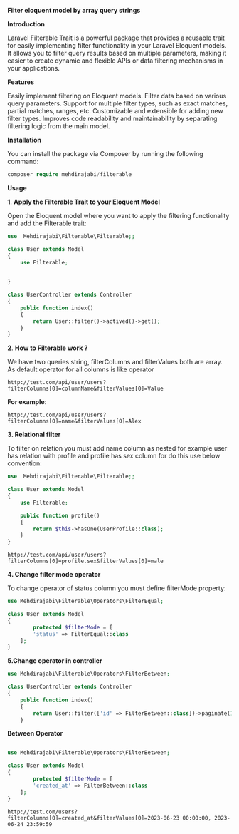 **Filter eloquent model by array query strings**

**Introduction**

Laravel Filterable Trait is a powerful package that provides a reusable trait for easily implementing filter functionality in your Laravel Eloquent models. It allows you to filter query results based on multiple parameters, making it easier to create dynamic and flexible APIs or data filtering mechanisms in your applications.

**Features**

Easily implement filtering on Eloquent models.
Filter data based on various query parameters.
Support for multiple filter types, such as exact matches, partial matches, ranges, etc.
Customizable and extensible for adding new filter types.
Improves code readability and maintainability by separating filtering logic from the main model.

**Installation**

You can install the package via Composer by running the following command:

```php
composer require mehdirajabi/filterable
```

**Usage**

**1**. **Apply the Filterable Trait to your Eloquent Model**


   Open the Eloquent model where you want to apply the filtering functionality and add the Filterable trait:

```php
use  Mehdirajabi\Filterable\Filterable;;

class User extends Model
{
    use Filterable;

    
}
```

```php
class UserController extends Controller
{
    public function index()
    {
        return User::filter()->actived()->get();
    }
}
```

**2**. **How to Filterable work ?**

We have two queries string, filterColumns and filterValues both are array.
As default operator for all columns is like operator

`http://test.com/api/user/users?filterColumns[0]=columnName&filterValues[0]=Value`

**For example**:

`http://test.com/api/user/users?filterColumns[0]=name&filterValues[0]=Alex`

**3. Relational filter**

To filter on relation you must add name column as nested for example user has relation with profile and profile has sex column for do this use below convention:

```php
use  Mehdirajabi\Filterable\Filterable;;

class User extends Model
{
    use Filterable;

    public function profile()
    {
        return $this->hasOne(UserProfile::class);
    }
}
```

`http://test.com/api/user/users?filterColumns[0]=profile.sex&filterValues[0]=male`

**4. Change filter mode operator**

To change operator of status column you must define filterMode property: 
```php
use Mehdirajabi\Filterable\Operators\FilterEqual;

class User extends Model
{
        protected $filterMode = [
        'status' => FilterEqual::class
    ];
}
```


**5.Change operator in controller**

```php
use Mehdirajabi\Filterable\Operators\FilterBetween;

class UserController extends Controller
{
    public function index()
    {
        return User::filter(['id' => FilterBetween::class])->paginate(100);
    }
```

**Between Operator**

```php

use Mehdirajabi\Filterable\Operators\FilterBetween;

class User extends Model
{
        protected $filterMode = [
        'created_at' => FilterBetween::class
    ];
}
```


`http://test.com/users?filterColumns[0]=created_at&filterValues[0]=2023-06-23 00:00:00, 2023-06-24 23:59:59
`



